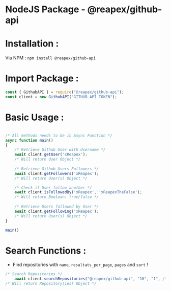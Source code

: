 # NodeJS Package - @reapex/github-api

# Installation :

Via NPM : ``npm install @reapex/github-api``

# Import Package :
```js
const { GithubAPI } = require("@reapex/github-api");
const client = new GithubAPI("GITHUB_API_TOKEN");
```

# Basic Usage :

```js

/* All methods needs to be in Async Function */
async function main()
{
    /* Retrieve Github User with Username */
    await client.getUser('xReapex');
    /* Will return User Object */
    
    /* Retrieve Github Users Followers */
    await client.getFollowers('xReapex');
    /* Will return User(s) Object */

    /* Check if User follow another */
    await client.isFollowedBy('xReapex', 'xReapexTheFalse');
    /* Will return Boolean: true/false */
    
    /* Retrieve Users followed by User */
    await client.getFollowing('xReapex');
    /* Will return User(s) Object */
}

main()
```

# Search Functions :

- Find repositories with ``name``, ``resultats_per_page``, ``pages`` and ``sort`` ! 

```js
/* Search Repositories */
    await client.searchRepositories("@reapex/github-api", "10", "1", /* Optionnal (stars, forks, help-wanted-issues) Default (best-match) */ "asc");
/* Will return Repository(ies) Object */
```
